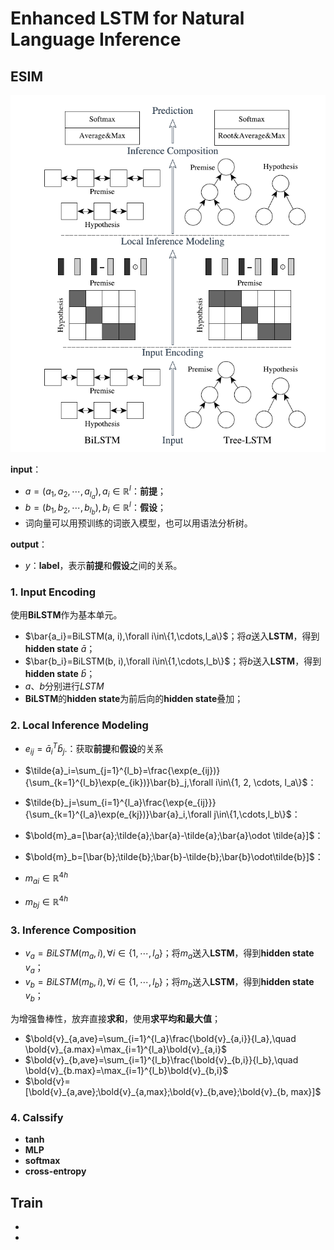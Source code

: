 # Enhanced LSTM for Natural Language Inference

## ESIM

![image-20201016184513863](.\readme_pic\image-20201016184513863.png)

**input**：

* $a=(a_1,a_2,\cdots,a_{l_a}),a_i\in \mathbb{R}^l$：**前提**；
* $b=(b_1,b_2,\cdots,b_{l_b}),b_i\in \mathbb{R}^l$：**假设**；
* 词向量可以用预训练的词嵌入模型，也可以用语法分析树。

**output**：

* $y$：**label**，表示**前提**和**假设**之间的关系。

### 1. Input Encoding

使用**BiLSTM**作为基本单元。

* $\bar{a_i}=BiLSTM(a, i),\forall i\in\{1,\cdots,l_a\}$；将$a$送入**LSTM**，得到**hidden state** $\bar{a}$；
* $\bar{b_i}=BiLSTM(b, i),\forall i\in\{1,\cdots,l_b\}$；将$b$送入**LSTM**，得到**hidden state** $\bar{b}$；
* $a、b$分别进行$LSTM$
* **BiLSTM**的**hidden state**为前后向的**hidden state**叠加；



### 2. Local Inference Modeling

* $e_{ij}=\bar{a}_i^T\bar{b}_j.$：获取**前提**和**假设**的关系
* $\tilde{a}_i=\sum_{j=1}^{l_b}=\frac{\exp(e_{ij})}{\sum_{k=1}^{l_b}\exp(e_{ik})}\bar{b}_j,\forall i\in\{1, 2, \cdots, l_a\}$：
* $\tilde{b}_j=\sum_{i=1}^{l_a}\frac{\exp{e_{ij}}}{\sum_{k=1}^{l_a}\exp(e_{kj})}\bar{a}_i,\forall j\in\{1,\cdots,l_b\}$：
* $\bold{m}_a=[\bar{a};\tilde{a};\bar{a}-\tilde{a};\bar{a}\odot \tilde{a}]$：
* $\bold{m}_b=[\bar{b};\tilde{b};\bar{b}-\tilde{b};\bar{b}\odot\tilde{b}]$：

* $m_{ai}\in\mathbb{R}^{4h}$
* $m_{bj}\in\mathbb{R}^{4h}$

### 3. Inference Composition

* $v_a=BiLSTM(m_a, i),\forall i\in\{1,\cdots,l_a\}$；将$m_a$送入**LSTM**，得到**hidden state** $v_a$；
* $v_b=BiLSTM(m_b, i),\forall i\in\{1,\cdots,l_b\}$；将$m_b$送入**LSTM**，得到**hidden state** $v_b$；

为增强鲁棒性，放弃直接**求和**，使用**求平均和最大值**；

* $\bold{v}_{a,ave}=\sum_{i=1}^{l_a}\frac{\bold{v}_{a,i}}{l_a},\quad \bold{v}_{a.max}=\max_{i=1}^{l_a}\bold{v}_{a,i}$
* $\bold{v}_{b,ave}=\sum_{i=1}^{l_b}\frac{\bold{v}_{b,i}}{l_b},\quad \bold{v}_{b.max}=\max_{i=1}^{l_b}\bold{v}_{b,i}$
* $\bold{v}=[\bold{v}_{a,ave};\bold{v}_{a,max};\bold{v}_{b,ave};\bold{v}_{b, max}]$



### 4. Calssify

* **tanh**
* **MLP**
* **softmax**
* **cross-entropy**





## Train

* 
* 